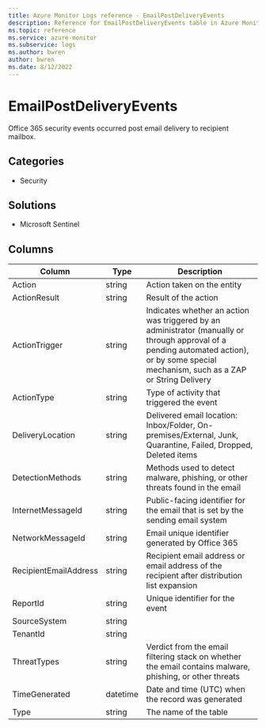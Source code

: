 ```yaml
---
title: Azure Monitor Logs reference - EmailPostDeliveryEvents
description: Reference for EmailPostDeliveryEvents table in Azure Monitor Logs.
ms.topic: reference
ms.service: azure-monitor
ms.subservice: logs
ms.author: bwren
author: bwren
ms.date: 8/12/2022
---
```


# EmailPostDeliveryEvents

 Office 365 security events occurred post email delivery to recipient mailbox.

## Categories

- Security
## Solutions

- Microsoft Sentinel




## Columns

| Column | Type | Description |
| --- | --- | --- |
| Action | string | Action taken on the entity |
| ActionResult | string | Result of the action |
| ActionTrigger | string | Indicates whether an action was triggered by an administrator (manually or through approval of a pending automated action), or by some special mechanism, such as a ZAP or String Delivery |
| ActionType | string | Type of activity that triggered the event |
| DeliveryLocation | string | Delivered email location: Inbox/Folder, On-premises/External, Junk, Quarantine, Failed, Dropped, Deleted items |
| DetectionMethods | string | Methods used to detect malware, phishing, or other threats found in the email |
| InternetMessageId | string | Public-facing identifier for the email that is set by the sending email system |
| NetworkMessageId | string | Email unique identifier generated by Office 365 |
| RecipientEmailAddress | string | Recipient email address or email address of the recipient after distribution list expansion |
| ReportId | string | Unique identifier for the event |
| SourceSystem | string |  |
| TenantId | string |  |
| ThreatTypes | string | Verdict from the email filtering stack on whether the email contains malware, phishing, or other threats |
| TimeGenerated | datetime | Date and time (UTC) when the record was generated |
| Type | string | The name of the table |
